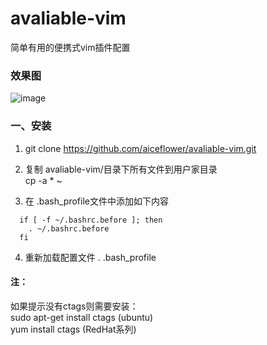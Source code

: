 # avaliable-vim
简单有用的便携式vim插件配置

### 效果图   
![image](https://github.com/aiceflower/avaliable-vim/master/image.png)

### 一、安装

1. git clone https://github.com/aiceflower/avaliable-vim.git

2. 复制 avaliable-vim/目录下所有文件到用户家目录    
    cp -a * ~

3. 在 .bash_profile文件中添加如下内容
```
  if [ -f ~/.bashrc.before ]; then
    . ~/.bashrc.before                                                                                                                  
  fi
```
4. 重新加载配置文件 . .bash_profile


#### 注：
如果提示没有ctags则需要安装：     
  sudo apt-get install ctags (ubuntu)    
  yum install ctags (RedHat系列)
